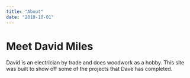 ```yaml
---
title: "About"
date: "2018-10-01"
---
```


# Meet David Miles

David is an electrician by trade and does woodwork as a hobby. This site was built to show off some of the projects that Dave has completed.
